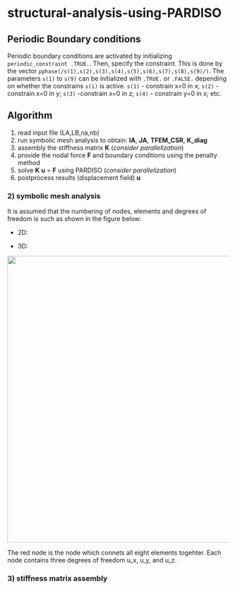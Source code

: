 
# structural-analysis-using-PARDISO

## Periodic Boundary conditions
Periodic boundary conditions are activated by initializing `periodic_constraint .TRUE.`. Then, specify the constraint. This is done by the vector `pphase(/s(1),s(2),s(3),s(4),s(5),s(6),s(7),s(8),s(9)/)`. The parameters `s(1)` to `s(9)` can be initialized with `.TRUE.` or `.FALSE.` depending on whether the constrains `s(i)` is active. `s(1)` - constrain x=0 in x; `s(2)` - constrain x=0 in y; `s(3)` -constrain x=0 in z; `s(4)` - constrain y=0 in x; etc. 

## Algorithm
 1) read input file (LA,LB,na,nb)
 2) run symbolic mesh analysis to obtain: **IA**, **JA**, **TFEM_CSR**, **K_diag**
 3) assembly the stiffness matrix **K** (*consider parallelization*)
 4) provide the nodal force **F** and boundary conditions using the penalty method
 5) solve **K** **u** = **F** using PARDISO (*consider parallelization*)
 6) postprocess results (displacement field) **u**


### 2) symbolic mesh analysis
It is assumed that the numbering of nodes, elements and degrees of freedom is such as shown in the figure below:

- 2D:

- 3D:
<p align="center">
    <img src="https://github.com/MikulaJakub/structural-analysis-using-PARDISO/blob/master/Figures/numbering_3D.png" width="650"/>
</p>

The red node is the node which connets all eight elements togehter. Each node contains three degrees of freedom u_x, u_y, and u_z. 

### 3) stiffness matrix assembly

